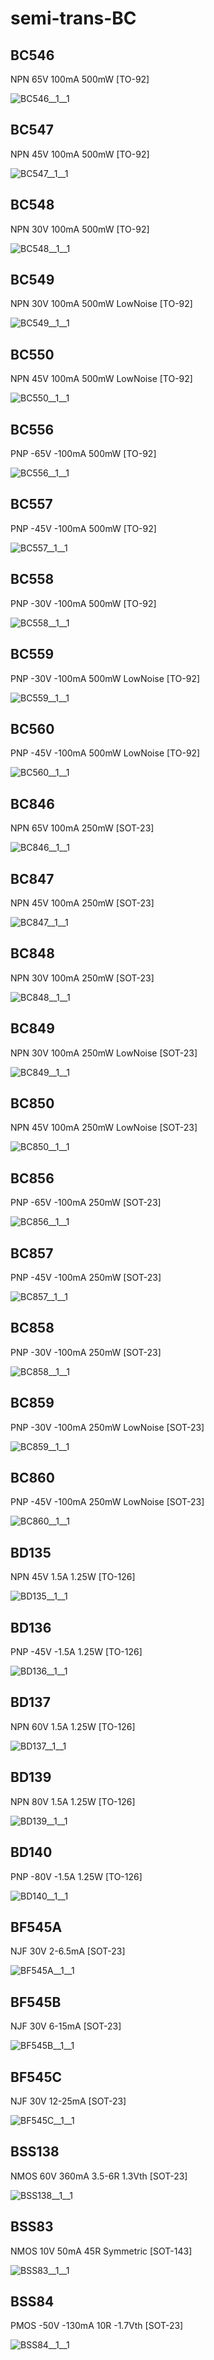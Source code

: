 # semi-trans-BC

## BC546
NPN 65V 100mA 500mW [TO-92]

![BC546__1__1](/images/semi-trans-BC__BC546__1__1.png?raw=true) 

## BC547
NPN 45V 100mA 500mW [TO-92]

![BC547__1__1](/images/semi-trans-BC__BC546__1__1.png?raw=true) 

## BC548
NPN 30V 100mA 500mW [TO-92]

![BC548__1__1](/images/semi-trans-BC__BC546__1__1.png?raw=true) 

## BC549
NPN 30V 100mA 500mW LowNoise [TO-92]

![BC549__1__1](/images/semi-trans-BC__BC546__1__1.png?raw=true) 

## BC550
NPN 45V 100mA 500mW LowNoise [TO-92]

![BC550__1__1](/images/semi-trans-BC__BC546__1__1.png?raw=true) 

## BC556
PNP -65V -100mA 500mW [TO-92]

![BC556__1__1](/images/semi-trans-BC__BC556__1__1.png?raw=true) 

## BC557
PNP -45V -100mA 500mW [TO-92]

![BC557__1__1](/images/semi-trans-BC__BC556__1__1.png?raw=true) 

## BC558
PNP -30V -100mA 500mW [TO-92]

![BC558__1__1](/images/semi-trans-BC__BC556__1__1.png?raw=true) 

## BC559
PNP -30V -100mA 500mW LowNoise [TO-92]

![BC559__1__1](/images/semi-trans-BC__BC556__1__1.png?raw=true) 

## BC560
PNP -45V -100mA 500mW LowNoise [TO-92]

![BC560__1__1](/images/semi-trans-BC__BC556__1__1.png?raw=true) 

## BC846
NPN 65V 100mA 250mW [SOT-23]

![BC846__1__1](/images/semi-trans-MMB__MMBT2222A__1__1.png?raw=true) 

## BC847
NPN 45V 100mA 250mW [SOT-23]

![BC847__1__1](/images/semi-trans-MMB__MMBT2222A__1__1.png?raw=true) 

## BC848
NPN 30V 100mA 250mW [SOT-23]

![BC848__1__1](/images/semi-trans-MMB__MMBT2222A__1__1.png?raw=true) 

## BC849
NPN 30V 100mA 250mW LowNoise [SOT-23]

![BC849__1__1](/images/semi-trans-MMB__MMBT2222A__1__1.png?raw=true) 

## BC850
NPN 45V 100mA 250mW LowNoise [SOT-23]

![BC850__1__1](/images/semi-trans-MMB__MMBT2222A__1__1.png?raw=true) 

## BC856
PNP -65V -100mA 250mW [SOT-23]

![BC856__1__1](/images/semi-trans-MMB__MMBT2907A__1__1.png?raw=true) 

## BC857
PNP -45V -100mA 250mW [SOT-23]

![BC857__1__1](/images/semi-trans-MMB__MMBT2907A__1__1.png?raw=true) 

## BC858
PNP -30V -100mA 250mW [SOT-23]

![BC858__1__1](/images/semi-trans-MMB__MMBT2907A__1__1.png?raw=true) 

## BC859
PNP -30V -100mA 250mW LowNoise [SOT-23]

![BC859__1__1](/images/semi-trans-MMB__MMBT2907A__1__1.png?raw=true) 

## BC860
PNP -45V -100mA 250mW LowNoise [SOT-23]

![BC860__1__1](/images/semi-trans-MMB__MMBT2907A__1__1.png?raw=true) 

## BD135
NPN 45V 1.5A 1.25W [TO-126]

![BD135__1__1](/images/semi-trans-Fairchild__KSC3503__1__1.png?raw=true) 

## BD136
PNP -45V -1.5A 1.25W [TO-126]

![BD136__1__1](/images/semi-trans-Fairchild__KSA1381__1__1.png?raw=true) 

## BD137
NPN 60V 1.5A 1.25W [TO-126]

![BD137__1__1](/images/semi-trans-Fairchild__KSC3503__1__1.png?raw=true) 

## BD139
NPN 80V 1.5A 1.25W [TO-126]

![BD139__1__1](/images/semi-trans-Fairchild__KSC3503__1__1.png?raw=true) 

## BD140
PNP -80V -1.5A 1.25W [TO-126]

![BD140__1__1](/images/semi-trans-Fairchild__KSA1381__1__1.png?raw=true) 

## BF545A
NJF 30V 2-6.5mA [SOT-23]

![BF545A__1__1](/images/semi-trans-BC__BF545A__1__1.png?raw=true) 

## BF545B
NJF 30V 6-15mA [SOT-23]

![BF545B__1__1](/images/semi-trans-BC__BF545A__1__1.png?raw=true) 

## BF545C
NJF 30V 12-25mA [SOT-23]

![BF545C__1__1](/images/semi-trans-BC__BF545A__1__1.png?raw=true) 

## BSS138
NMOS 60V 360mA 3.5-6R 1.3Vth [SOT-23]

![BSS138__1__1](/images/semi-trans-Infineon__IRFML8244__1__1.png?raw=true) 

## BSS83
NMOS 10V 50mA 45R Symmetric [SOT-143]

![BSS83__1__1](/images/semi-trans-BC__BSS83__1__1.png?raw=true) 

## BSS84
PMOS -50V -130mA 10R -1.7Vth [SOT-23]

![BSS84__1__1](/images/semi-trans-Fairchild__FDN5618P__1__1.png?raw=true) 

